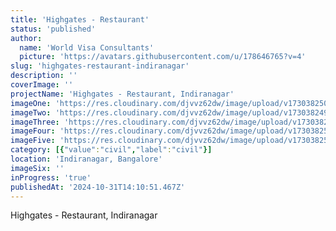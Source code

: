 ```yaml
---
title: 'Highgates - Restaurant'
status: 'published'
author:
  name: 'World Visa Consultants'
  picture: 'https://avatars.githubusercontent.com/u/178646765?v=4'
slug: 'highgates-restaurant-indiranagar'
description: ''
coverImage: ''
projectName: 'Highgates - Restaurant, Indiranagar'
imageOne: 'https://res.cloudinary.com/djvvz62dw/image/upload/v1730382501/greywall/projects/highgates/A_wax7kd.jpg'
imageTwo: 'https://res.cloudinary.com/djvvz62dw/image/upload/v1730382499/greywall/projects/highgates/B_h4b12v.jpg'
imageThree: 'https://res.cloudinary.com/djvvz62dw/image/upload/v1730382501/greywall/projects/highgates/C_cxjwv8.jpg'
imageFour: 'https://res.cloudinary.com/djvvz62dw/image/upload/v1730382504/greywall/projects/highgates/D_u7ecvl.jpg'
imageFive: 'https://res.cloudinary.com/djvvz62dw/image/upload/v1730382506/greywall/projects/highgates/E_cts31h.jpg'
category: [{"value":"civil","label":"civil"}]
location: 'Indiranagar, Bangalore'
imageSix: ''
inProgress: 'true'
publishedAt: '2024-10-31T14:10:51.467Z'
---
```


Highgates - Restaurant, Indiranagar